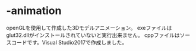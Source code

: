 # -animation
openGLを使用して作成した3Dモデルアニメーション。
exeファイルはglut32.dllがインストールされていないと実行出来ません。
cppファイルはソースコードです。Visual Studio2017で作成しました。
